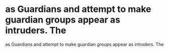 # as Guardians and attempt to make guardian groups appear as intruders. The

as Guardians and attempt to make guardian groups appear as intruders. The